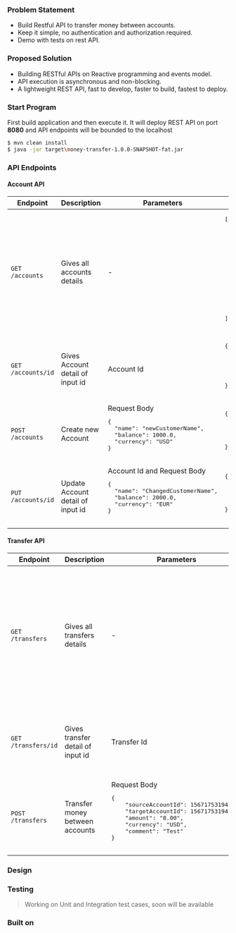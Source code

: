 ### Problem Statement
- Build Restful API to transfer money between accounts.
- Keep it simple, no authentication and authorization required.
- Demo with tests on rest API.

### Proposed Solution
- Building RESTful APIs on Reactive programming and events model.
- API execution is asynchronous and non-blocking.
- A lightweight REST API, fast to develop, faster to build, fastest to deploy.


### Start Program
First build application and then execute it. It will deploy REST API on port **8080** and API endpoints will be bounded to the localhost

```sh
$ mvn clean install
$ java -jar target\money-transfer-1.0.0-SNAPSHOT-fat.jar
```

### API Endpoints

#### Account API
<table>
   <thead>
      <tr>
         <th>Endpoint</th>
         <th>Description</th>
         <th>Parameters</th>
         <th>Response</th>
      </tr>
   </thead>
   <tbody>
      <tr>
         <td><code>GET /accounts</code></td>
         <td>Gives all accounts details</td>
         <td>-</td>
         <td>
            <pre>
[
   {
     "accountId": 15671753194731,
     "name": "Laxman",
     "balance": 1000.0,
     "currency": "USD",
     "createdTime": "2019-08-25T13:52Z"
   },
   {
     "accountId": 15671753194732,
     "name": "CustomerName",
     "balance": 1000.0,
     "currency": "USD",
     "createdTime": "2019-08-25T13:52Z"
   }
]
            </pre>
         </td>
      </tr>
      <tr>
         <td><code>GET /accounts/id </code></td>
         <td>Gives Account detail of input id</td>
         <td>Account Id</td>
         <td>
            <pre>
{
  "accountId": 15671753194731,
  "name": "Laxman",
  "balance": 1000.0,
  "currency": "USD",
  "createdTime": "2019-08-25T13:52Z"
}
            </pre>
         </td>
      </tr>
      <tr>
         <td><code>POST /accounts </code></td>
         <td>Create new Account</td>
         <td> Request Body           
            <pre>
{ 
  "name": "newCustomerName",
  "balance": 1000.0,
  "currency": "USD"
}
            </pre></td>
         <td>
            <pre>
{
  "message": "Account successfully created",
  "status": 200,
  "accountId": 6425165732534687307,
  "createdOn": "2019-08-25T13:35Z"
}
            </pre>
         </td>
      </tr>
      <tr>
         <td><code>PUT /accounts/id </code></td>
         <td>Update Account detail of input id</td>
         <td> Account Id and
        Request Body           
            <pre>
{ 
  "name": "ChangedCustomerName",
  "balance": 2000.0,
  "currency": "EUR"
}
            </pre>
        </td>
         <td>
            <pre>
{
  "message": "Account successfully updated",
  "status": 200,
  "accountId": 6425165732534687307,
  "createdOn": "2019-08-25T13:35Z"
}
            </pre>
         </td>
      </tr>
   </tbody>
</table>

#### Transfer API
<table>
   <thead>
      <tr>
         <th>Endpoint</th>
         <th>Description</th>
         <th>Parameters</th>
         <th>Response</th>
      </tr>
   </thead>
   <tbody>
      <tr>
         <td><code>GET /transfers</code></td>
         <td>Gives all transfers details</td>
         <td>-</td>
         <td>
            <pre>
[
  {
    "transferId": "7acc9b0d-3c57-4c3d-8215-945e9c823a60",
    "sourceAccountId": 15671753194731,
    "targetAccountId": 15671753194732,
    "amount": 10.0,
    "currency": "USD",
    "comment": "Test"
  },
  {
    "transferId": "2a2a817e-be7b-49f7-a488-eb4098ccd2e4",
    "sourceAccountId": 15671753194732,
    "targetAccountId": 15671753194733,
    "amount": 10.0,
    "currency": "USD",
    "comment": "Test"
  }
]
            </pre>
         </td>
      </tr>
      <tr>
         <td><code>GET /transfers/id </code></td>
         <td>Gives transfer detail of input id</td>
         <td>Transfer Id</td>
         <td>
            <pre>
{
   "transferId": "7acc9b0d-3c57-4c3d-8215-945e9c823a60",
   "sourceAccountId": 15671753194731,
   "targetAccountId": 15671753194732,
   "amount": 10.0,
   "currency": "USD",
   "comment": "Test"
}
            </pre>
         </td>
      </tr>
      <tr>
         <td><code>POST /transfers </code></td>
         <td>Transfer money between accounts</td>
         <td> Request Body           
            <pre>
{
    "sourceAccountId": 15671753194732,
    "targetAccountId": 15671753194731,
    "amount": "8.00",
    "currency": "USD",
    "comment": "Test"
}
            </pre></td>
         <td>
            <pre>
{
  "message": "transfer request processed",
  "status": 200,
  "transferId": "1778c767-e4a6-4bed-b855-40b64c9b14c1",
  "transferState": "COMPLETED",
  "transferDate": "2019-08-25T18:54Z"
}
            </pre>
         </td>
      </tr>
       
   </tbody>
</table>

### Design


### Testing
> Working on Unit and Integration test cases, soon will be available

### Built on
